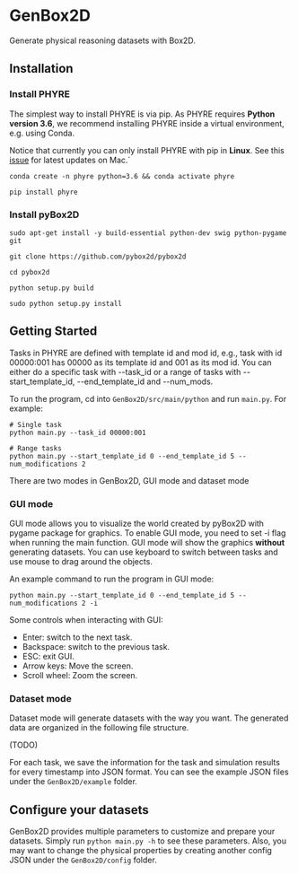 # GenBox2D
Generate physical reasoning datasets with Box2D.

## Installation

### Install PHYRE

The simplest way to install PHYRE is via pip. As PHYRE requires **Python version 3.6**, we recommend installing PHYRE inside a virtual environment, e.g. using Conda.

Notice that currently you can only install PHYRE with pip in **Linux**. See this [issue](https://github.com/facebookresearch/phyre/issues/29) for latest updates on Mac.`

```(bash)
conda create -n phyre python=3.6 && conda activate phyre

pip install phyre
```

### Install pyBox2D

```(bash)
sudo apt-get install -y build-essential python-dev swig python-pygame git

git clone https://github.com/pybox2d/pybox2d

cd pybox2d

python setup.py build

sudo python setup.py install
```

## Getting Started


Tasks in PHYRE are defined with template id and mod id, e.g., task with id 00000:001 has 00000 as its template id and 001 as its mod id. You can either do a specific task with --task_id or a range of tasks with --start_template_id, --end_template_id and --num_mods.

To run the program, cd into `GenBox2D/src/main/python` and run `main.py`. For example:

```(bash)
# Single task
python main.py --task_id 00000:001

# Range tasks
python main.py --start_template_id 0 --end_template_id 5 --num_modifications 2
```

There are two modes in GenBox2D, GUI mode and dataset mode

### GUI mode

GUI mode allows you to visualize the world created by pyBox2D with pygame package for graphics. To enable GUI mode, you need to set -i flag when running the main function. GUI mode will show the graphics **without** generating datasets. You can use keyboard to switch between tasks and use mouse to drag around the objects.

An example command to run the program in GUI mode:

```(bash)
python main.py --start_template_id 0 --end_template_id 5 --num_modifications 2 -i
```

Some controls when interacting with GUI:

* Enter: switch to the next task.
* Backspace: switch to the previous task.
* ESC: exit GUI.
* Arrow keys: Move the screen.
* Scroll wheel: Zoom the screen.

### Dataset mode

Dataset mode will generate datasets with the way you want. The generated data are organized in the following file structure.

(TODO)


For each task, we save the information for the task and simulation results for every timestamp into JSON format. You can see the example JSON files under the `GenBox2D/example` folder.


## Configure your datasets

GenBox2D provides multiple parameters to customize and prepare your datasets. Simply run `python main.py -h` to see these parameters. Also, you may want to change the physical properties by creating another config JSON under the `GenBox2D/config` folder.

